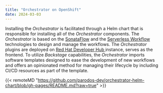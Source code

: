 ```yaml
---
title: "Orchestrator on OpenShift"
date: 2024-03-03
---
```


Installing the *Orchestrator* is facilitated through a Helm chart that is responsible for installing all of the *Orchestrator* components.
The *Orchestrator* is based on the [SonataFlow](https://sonataflow.org/serverlessworkflow/latest/index.html) and the [Serverless Workflow](https://serverlessworkflow.io/) technologies to design and manage the workflows.
The *Orchestrator* plugins are deployed on [Red Hat Developer Hub
](https://developers.redhat.com/rhdh/overview) instance, serves as the frontend.
To utilize *Backstage* capabilities, the *Orchestrator* imports software templates designed to ease the development of new workflows and offers an opinionated method for managing their lifecycle by including CI/CD resources as part of the template.

{{< remoteMD "https://github.com/parodos-dev/orchestrator-helm-chart/blob/gh-pages/README.md?raw=true" >}}
